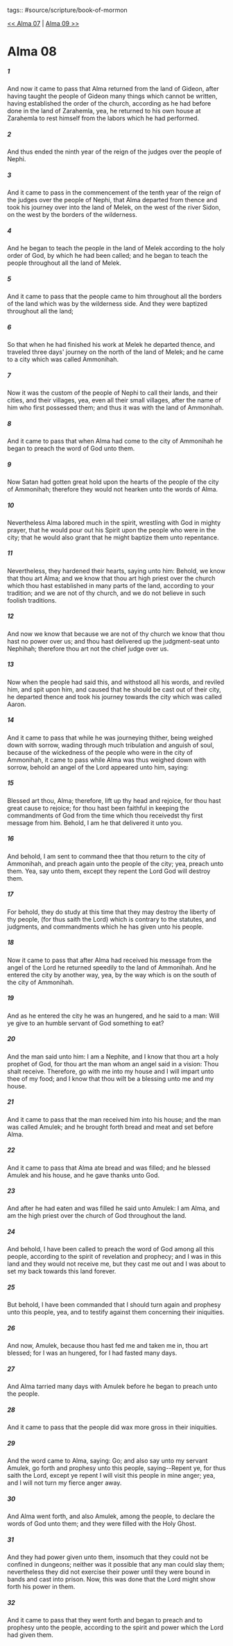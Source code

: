 tags:: #source/scripture/book-of-mormon

[<< Alma 07](source/scripture/book-of-mormon/09_Alma/Alma_07.md) | [Alma 09 >>](source/scripture/book-of-mormon/09_Alma/Alma_09.md)

# Alma 08

##### 1

And now it came to pass that Alma returned from the land of Gideon, after having taught the people of Gideon many things which cannot be written, having established the order of the church, according as he had before done in the land of Zarahemla, yea, he returned to his own house at Zarahemla to rest himself from the labors which he had performed.

##### 2

And thus ended the ninth year of the reign of the judges over the people of Nephi.

##### 3

And it came to pass in the commencement of the tenth year of the reign of the judges over the people of Nephi, that Alma departed from thence and took his journey over into the land of Melek, on the west of the river Sidon, on the west by the borders of the wilderness.

##### 4

And he began to teach the people in the land of Melek according to the holy order of God, by which he had been called; and he began to teach the people throughout all the land of Melek.

##### 5

And it came to pass that the people came to him throughout all the borders of the land which was by the wilderness side. And they were baptized throughout all the land;

##### 6

So that when he had finished his work at Melek he departed thence, and traveled three days' journey on the north of the land of Melek; and he came to a city which was called Ammonihah.

##### 7

Now it was the custom of the people of Nephi to call their lands, and their cities, and their villages, yea, even all their small villages, after the name of him who first possessed them; and thus it was with the land of Ammonihah.

##### 8

And it came to pass that when Alma had come to the city of Ammonihah he began to preach the word of God unto them.

##### 9

Now Satan had gotten great hold upon the hearts of the people of the city of Ammonihah; therefore they would not hearken unto the words of Alma.

##### 10

Nevertheless Alma labored much in the spirit, wrestling with God in mighty prayer, that he would pour out his Spirit upon the people who were in the city; that he would also grant that he might baptize them unto repentance.

##### 11

Nevertheless, they hardened their hearts, saying unto him: Behold, we know that thou art Alma; and we know that thou art high priest over the church which thou hast established in many parts of the land, according to your tradition; and we are not of thy church, and we do not believe in such foolish traditions.

##### 12

And now we know that because we are not of thy church we know that thou hast no power over us; and thou hast delivered up the judgment-seat unto Nephihah; therefore thou art not the chief judge over us.

##### 13

Now when the people had said this, and withstood all his words, and reviled him, and spit upon him, and caused that he should be cast out of their city, he departed thence and took his journey towards the city which was called Aaron.

##### 14

And it came to pass that while he was journeying thither, being weighed down with sorrow, wading through much tribulation and anguish of soul, because of the wickedness of the people who were in the city of Ammonihah, it came to pass while Alma was thus weighed down with sorrow, behold an angel of the Lord appeared unto him, saying:

##### 15

Blessed art thou, Alma; therefore, lift up thy head and rejoice, for thou hast great cause to rejoice; for thou hast been faithful in keeping the commandments of God from the time which thou receivedst thy first message from him. Behold, I am he that delivered it unto you.

##### 16

And behold, I am sent to command thee that thou return to the city of Ammonihah, and preach again unto the people of the city; yea, preach unto them. Yea, say unto them, except they repent the Lord God will destroy them.

##### 17

For behold, they do study at this time that they may destroy the liberty of thy people, (for thus saith the Lord) which is contrary to the statutes, and judgments, and commandments which he has given unto his people.

##### 18

Now it came to pass that after Alma had received his message from the angel of the Lord he returned speedily to the land of Ammonihah. And he entered the city by another way, yea, by the way which is on the south of the city of Ammonihah.

##### 19

And as he entered the city he was an hungered, and he said to a man: Will ye give to an humble servant of God something to eat?

##### 20

And the man said unto him: I am a Nephite, and I know that thou art a holy prophet of God, for thou art the man whom an angel said in a vision: Thou shalt receive. Therefore, go with me into my house and I will impart unto thee of my food; and I know that thou wilt be a blessing unto me and my house.

##### 21

And it came to pass that the man received him into his house; and the man was called Amulek; and he brought forth bread and meat and set before Alma.

##### 22

And it came to pass that Alma ate bread and was filled; and he blessed Amulek and his house, and he gave thanks unto God.

##### 23

And after he had eaten and was filled he said unto Amulek: I am Alma, and am the high priest over the church of God throughout the land.

##### 24

And behold, I have been called to preach the word of God among all this people, according to the spirit of revelation and prophecy; and I was in this land and they would not receive me, but they cast me out and I was about to set my back towards this land forever.

##### 25

But behold, I have been commanded that I should turn again and prophesy unto this people, yea, and to testify against them concerning their iniquities.

##### 26

And now, Amulek, because thou hast fed me and taken me in, thou art blessed; for I was an hungered, for I had fasted many days.

##### 27

And Alma tarried many days with Amulek before he began to preach unto the people.

##### 28

And it came to pass that the people did wax more gross in their iniquities.

##### 29

And the word came to Alma, saying: Go; and also say unto my servant Amulek, go forth and prophesy unto this people, saying--Repent ye, for thus saith the Lord, except ye repent I will visit this people in mine anger; yea, and I will not turn my fierce anger away.

##### 30

And Alma went forth, and also Amulek, among the people, to declare the words of God unto them; and they were filled with the Holy Ghost.

##### 31

And they had power given unto them, insomuch that they could not be confined in dungeons; neither was it possible that any man could slay them; nevertheless they did not exercise their power until they were bound in bands and cast into prison. Now, this was done that the Lord might show forth his power in them.

##### 32

And it came to pass that they went forth and began to preach and to prophesy unto the people, according to the spirit and power which the Lord had given them.
